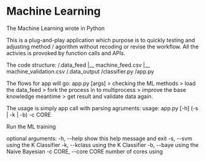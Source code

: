 # Machine Learning
The Machine Learning wrote in Python

This is a plug-and-play application which purpose is to quickly testing
and adjusting method / agorithm without recoding or revise the workflow.
All the activies is provoked by function calls and APIs.

The code structure:
/.data_feed
 |__ machine_feed.csv
 |__ machine_validation.csv
/.data_output
/classifier.py
/app.py

The flows for app will go:
app.py [args] > checking the ML methods > load the data_feed > fork the
process in to multiprocess > improve the base knowledge meantime > get
result and validate data again.

The usage is simply app call with parsing agruments:
usage: app.py [-h] (-s | -k | -b) -c CORE

Run the ML training

optional arguments:
  -h, --help            show this help message and exit
  -s, --svm             using the K Classifier
  -k, --kclass          using the K Classifier
  -b, --baye            using the Naive Bayesian
  -c CORE, --core CORE  number of cores using
